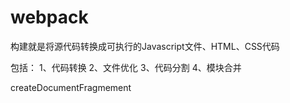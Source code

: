 # webpack


构建就是将源代码转换成可执行的Javascript文件、HTML、CSS代码

包括：
1、代码转换
2、文件优化
3、代码分割
4、模块合并




createDocumentFragmement
